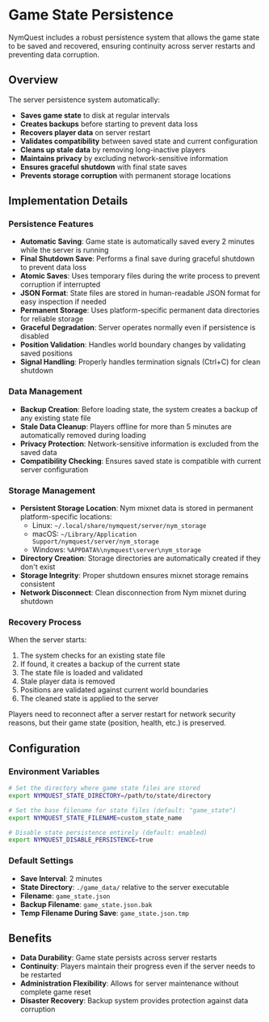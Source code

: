 # Game State Persistence

NymQuest includes a robust persistence system that allows the game state to be saved and recovered, ensuring continuity across server restarts and preventing data corruption.

## Overview

The server persistence system automatically:
- **Saves game state** to disk at regular intervals
- **Creates backups** before starting to prevent data loss
- **Recovers player data** on server restart
- **Validates compatibility** between saved state and current configuration
- **Cleans up stale data** by removing long-inactive players
- **Maintains privacy** by excluding network-sensitive information
- **Ensures graceful shutdown** with final state saves
- **Prevents storage corruption** with permanent storage locations

## Implementation Details

### Persistence Features

- **Automatic Saving**: Game state is automatically saved every 2 minutes while the server is running
- **Final Shutdown Save**: Performs a final save during graceful shutdown to prevent data loss
- **Atomic Saves**: Uses temporary files during the write process to prevent corruption if interrupted
- **JSON Format**: State files are stored in human-readable JSON format for easy inspection if needed
- **Permanent Storage**: Uses platform-specific permanent data directories for reliable storage
- **Graceful Degradation**: Server operates normally even if persistence is disabled
- **Position Validation**: Handles world boundary changes by validating saved positions
- **Signal Handling**: Properly handles termination signals (Ctrl+C) for clean shutdown

### Data Management

- **Backup Creation**: Before loading state, the system creates a backup of any existing state file
- **Stale Data Cleanup**: Players offline for more than 5 minutes are automatically removed during loading
- **Privacy Protection**: Network-sensitive information is excluded from the saved data
- **Compatibility Checking**: Ensures saved state is compatible with current server configuration

### Storage Management

- **Persistent Storage Location**: Nym mixnet data is stored in permanent platform-specific locations:
  - Linux: `~/.local/share/nymquest/server/nym_storage`
  - macOS: `~/Library/Application Support/nymquest/server/nym_storage`
  - Windows: `%APPDATA%\nymquest\server\nym_storage`
- **Directory Creation**: Storage directories are automatically created if they don't exist
- **Storage Integrity**: Proper shutdown ensures mixnet storage remains consistent
- **Network Disconnect**: Clean disconnection from Nym mixnet during shutdown

### Recovery Process

When the server starts:
1. The system checks for an existing state file
2. If found, it creates a backup of the current state
3. The state file is loaded and validated
4. Stale player data is removed
5. Positions are validated against current world boundaries
6. The cleaned state is applied to the server

Players need to reconnect after a server restart for network security reasons, but their game state (position, health, etc.) is preserved.

## Configuration

### Environment Variables

```bash
# Set the directory where game state files are stored
export NYMQUEST_STATE_DIRECTORY=/path/to/state/directory

# Set the base filename for state files (default: "game_state")
export NYMQUEST_STATE_FILENAME=custom_state_name

# Disable state persistence entirely (default: enabled)
export NYMQUEST_DISABLE_PERSISTENCE=true
```

### Default Settings

- **Save Interval**: 2 minutes
- **State Directory**: `./game_data/` relative to the server executable
- **Filename**: `game_state.json`
- **Backup Filename**: `game_state.json.bak`
- **Temp Filename During Save**: `game_state.json.tmp`

## Benefits

- **Data Durability**: Game state persists across server restarts
- **Continuity**: Players maintain their progress even if the server needs to be restarted
- **Administration Flexibility**: Allows for server maintenance without complete game reset
- **Disaster Recovery**: Backup system provides protection against data corruption
